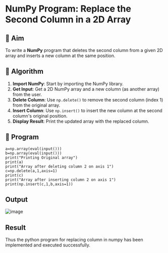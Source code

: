 # NumPy Program: Replace the Second Column in a 2D Array

## 🎯 Aim
To write a **NumPy** program that deletes the second column from a given 2D array and inserts a new column at the same position.

## 🧠 Algorithm
1. **Import NumPy**: Start by importing the NumPy library.
2. **Get Input**: Get a 2D NumPy array and a new column (as another array) from the user.
3. **Delete Column**: Use `np.delete()` to remove the second column (index 1) from the original array.
4. **Insert Column**: Use `np.insert()` to insert the new column at the second column's original position.
5. **Display Result**: Print the updated array with the replaced column.

## 🧾 Program

```
a=np.array(eval(input()))
b=np.array(eval(input()))
print("Printing Original array")
print(a)
print("Array after deleting column 2 on axis 1")
c=np.delete(a,1,axis=1) 
print(c)
print("Array after inserting column 2 on axis 1")
print(np.insert(c,1,b,axis=1))
```

## Output
![image](https://github.com/user-attachments/assets/69f2d742-5a27-44cf-b97a-9a0dbb0e2c30)

## Result
Thus the python program for replacing column in numpy has been implemented and executed successfully.
